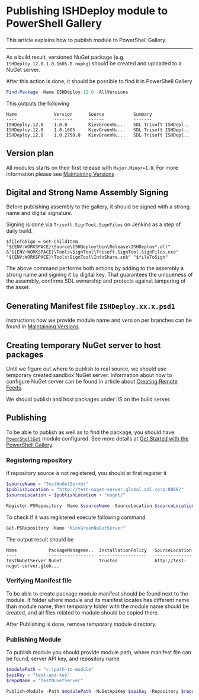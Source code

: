 # Publishing **ISHDeploy** module to PowerShell Gallery
This article explains how to publish module to PowerShell Gallery.

***

As a build result, versioned NuGet package (e.g. `ISHDeploy.12.0.1.0.1605.0.nupkg`) should be created and uploaded to a NuGet server.

After this action is done, it should be possible to find it in PowerShell Gallery
```powershell
Find-Package -Name ISHDeploy.12.0 -AllVersions
```
This outputs the following

    Name              Version      Source           Summary
    ----              -------      ------           -------
    ISHDeploy.12.0    1.0.0        KievGreenNu...   SDL Trisoft ISHDepl..
    ISHDeploy.12.0    1.0.1605     KievGreenNu...   SDL Trisoft ISHDepl..
    ISHDeploy.12.0    1.0.2750.0   KievGreenNu...   SDL Trisoft ISHDepl..  


## Version plan

All modules starts on their first release with `Major.Minor=1.0`. For more information please see [Maintaining Versions][versions]

 
## Digital and Strong Name Assembly Signing

Before publishing assembly to the gallery, it should be signed with a strong name and digital signature. 

Signing is done via `Trisoft.SignTool.SignFiles` on Jenkins as a step of daily build.

```
$fileToSign = Get-ChildItem "${ENV:WORKSPACE}\Source\ISHDeploy\bin\Release\ISHDeploy*.dll"
&"${ENV:WORKSPACE}\Tools\SignTool\Trisoft.SignTool.SignFiles.exe" "${ENV:WORKSPACE}\Tools\SignTool\InfoShare.snk" "$fileToSign"
```

The above command performs both actions by adding to the assembly a strong name and signing it by digital key. That guarantees the uniqueness of the assembly, confirms SDL ownership and protects against tampering of the asset.


## Generating Manifest file `ISHDeploy.xx.x.psd1`

Instructions how we provide module name and version per branches can be found in [Maintaining Versions][versions].


## Creating temporary NuGet server to host packages

Until we figure out where to publish to real source, we should use temporary created sandbox NuGet server. Information about how to configure NuGet server can be found in article about [Creating Remote Feeds](https://docs.nuget.org/create/hosting-your-own-nuget-feeds#user-content-creating-remote-feeds "Hosting Your Own NuGet Feeds").

We should publish and host packages under IIS on the build server.

## Publishing

To be able to publish as well as to find the package, you should have [`PowerShellGet`](https://technet.microsoft.com/en-us/library/dn807169.aspx "Windows PowerShellGet Module") module configured. See more details at [Get Started with the PowerShell Gallery](https://www.powershellgallery.com/GettingStarted "Get Started with the PowerShell Gallery").

### Registering repository
If repository source is not registered, you should at first register it
```powershell
$sourceName = "TestNuGetServer"
$publishLocation = "http://test-nuget-server.global.sdl.corp:8088/"
$sourceLocation = $publishLocation + "nuget/"

Register-PSRepository -Name $sourceName -SourceLocation $sourceLocation -PublishLocation  $publishLocation -InstallationPolicy Trusted
```

To check if it was registered execute following command
```powershell
Get-PSRepository -Name "KievGreenNuGetServer"
```
The output result should be

    Name            PackageManageme..  InstallationPolicy   SourceLocation
    ----            -----------------  ------------------   --------------
    TestNuGetServer NuGet              Trusted              http://test-nuget-server.glob...

### Verifying Manifest file
To be able to create package module manifest should be found next to the module. If folder where module and its manifest locates has different name than module name, then temporary folder with the module name should be created, and all files related to module should be copied there.

After Publishing is done, remove temporary module directory.

### Publishing Module

To publish module you should provide module path, where manifest file can be found, server API key, and repository name
```powershell
$modulePath = "c:\path-to-module"
$apiKey = "test-api-key"
$repoName = "TestNuGetServer"

Publish-Module -Path $modulePath -NuGetApiKey $apiKey -Repository $repoName
```

[versions]: ./Notes/Maintain%20versions.md
